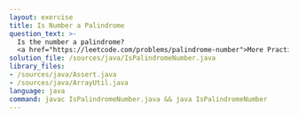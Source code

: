 ```yaml
---
layout: exercise
title: Is Number a Palindrome
question_text: >-
  Is the number a palindrome?
  <a href="https://leetcode.com/problems/palindrome-number">More Practise</a>
solution_file: /sources/java/IsPalindromeNumber.java
library_files:
- /sources/java/Assert.java
- /sources/java/ArrayUtil.java
language: java
command: javac IsPalindromeNumber.java && java IsPalindromeNumber
---
```

